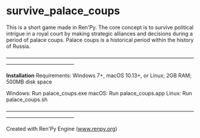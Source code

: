 # survive_palace_coups
This is a short game made in Ren'Py. The core concept is to survive political intrigue in a royal court by making strategic alliances and decisions during a period of palace coups.
Palace coups is a historical period within the history of Russia.

—————————————————————————————————————————————————

**Installation**
Requirements: Windows 7+, macOS 10.13+, or Linux; 2GB RAM; 500MB disk space

Windows: Run palace_coups.exe
macOS: Run palace_coups.app
Linux: Run palace_coups.sh

—————————————————————————————————————————————————

Created with Ren'Py Engine (www.renpy.org)
